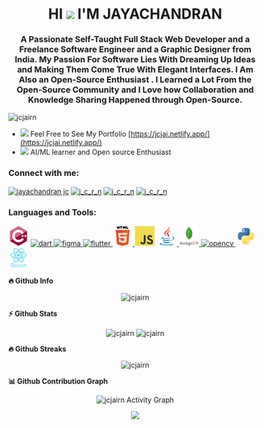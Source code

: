 
<!---
JCjaiRN/JCjaiRN is a ✨ special ✨ repository because its `README.md` (this file) appears on your GitHub profile.
You can click the Preview link to take a look at your changes.
--->
<h1 align="center">HI <img src="https://media.giphy.com/media/hvRJCLFzcasrR4ia7z/giphy.gif" width="28"> I'M JAYACHANDRAN</h1>
<h3 align="center">A Passionate Self-Taught Full Stack Web Developer and a Freelance Software Engineer and a Graphic Designer from India.
My Passion For Software Lies With Dreaming Up Ideas and Making Them Come True With Elegant Interfaces. I Am Also an Open-Source Enthusiast . I Learned a Lot From the Open-Source Community and I Love how Collaboration and Knowledge Sharing Happened through Open-Source.</h3>

<p align="left"> <img src="https://komarev.com/ghpvc/?username=jcjairn&label=Profile%20views&color=0e75b6&style=flat" alt="jcjairn" /> </p>

-  <img src="https://media.giphy.com/media/hvRJCLFzcasrR4ia7z/giphy.gif" width="28"> Feel Free to See My Portfolio [https://jcjai.netlify.app/](https://jcjai.netlify.app/)
-  <img src="https://media.giphy.com/media/hvRJCLFzcasrR4ia7z/giphy.gif" width="28"> AI/ML learner and Open source Enthusiast


<h3 align="left">Connect with me:</h3>
<p align="left">
<a href="https://www.linkedin.com/in/jc-jayachandran/" target="blank"><img align="center" src="https://raw.githubusercontent.com/rahuldkjain/github-profile-readme-generator/master/src/images/icons/Social/linked-in-alt.svg" alt="jayachandran jc" height="30" width="40" /></a>
<a href="https://instagram.com/j_c_r_n" target="blank"><img align="center" src="https://raw.githubusercontent.com/rahuldkjain/github-profile-readme-generator/master/src/images/icons/Social/instagram.svg" alt="j_c_r_n" height="30" width="40" /></a>
 <a href="https://twitter.com/jcrn2k" target="blank"><img align="center" src="https://raw.githubusercontent.com/rahuldkjain/github-profile-readme-generator/master/src/images/icons/Social/twitter.svg" alt="j_c_r_n" height="30" width="40" /></a>
  <a href="jcrn2k@gmail.com" target="blank"><img align="center" src="https://upload.wikimedia.org/wikipedia/commons/thumb/7/7e/Gmail_icon_%282020%29.svg/768px-Gmail_icon_%282020%29.svg.png" alt="j_c_r_n" height="30" width="40" /></a>
</p>


<h3 align="left">Languages and Tools:</h3>
<p align="left"><img src="https://raw.githubusercontent.com/devicons/devicon/master/icons/cplusplus/cplusplus-original.svg" alt="cplusplus" width="40" height="40"/> </a><a href="https://www.w3schools.com/css/" target="_blank" rel="noreferrer">  <img src="https://www.vectorlogo.zone/logos/dartlang/dartlang-icon.svg" alt="dart" width="40" height="40"/> </a>  <a href="https://www.figma.com/" target="_blank" rel="noreferrer"> <img src="https://www.vectorlogo.zone/logos/figma/figma-icon.svg" alt="figma" width="40" height="40"/> </a><a href="https://flutter.dev" target="_blank" rel="noreferrer"> <img src="https://www.vectorlogo.zone/logos/flutterio/flutterio-icon.svg" alt="flutter" width="40" height="40"/> </a><a href="https://www.w3.org/html/" target="_blank" rel="noreferrer"> <img src="https://raw.githubusercontent.com/devicons/devicon/master/icons/html5/html5-original-wordmark.svg" alt="html5" width="40" height="40"/> </a>
<a href="https://www.javascript.com" target="_blank" rel="noreferrer"> <img src="https://raw.githubusercontent.com/devicons/devicon/master/icons/javascript/javascript-original.svg" alt="java" width="40" height = "40"></a>
 <a href="https://www.java.com" target="_blank" rel="noreferrer"> <img src="https://raw.githubusercontent.com/devicons/devicon/master/icons/java/java-original.svg" alt="java" width="40" height="40"/> </a>  <a href="https://www.mongodb.com/" target="_blank" rel="noreferrer"> <img src="https://raw.githubusercontent.com/devicons/devicon/master/icons/mongodb/mongodb-original-wordmark.svg" alt="mongodb" width="40" height="40"/> </a> <a href="https://opencv.org/" target="_blank" rel="noreferrer"> <img src="https://www.vectorlogo.zone/logos/opencv/opencv-icon.svg" alt="opencv" width="40" height="40"/> </a> <a href="https://www.python.org" target="_blank" rel="noreferrer"> <img src="https://raw.githubusercontent.com/devicons/devicon/master/icons/python/python-original.svg" alt="python" width="40" height="40"/> </a> <a href="https://reactjs.org/" target="_blank" rel="noreferrer"> <img src="https://raw.githubusercontent.com/devicons/devicon/master/icons/react/react-original-wordmark.svg" alt="react" width="40" height="40"/> </a></p>

 <summary><b>🔥 Github Info</b></summary>
<p align="center"><img height="180em" src="https://github-profile-summary-cards.vercel.app/api/cards/profile-details?username=jcjairn&theme=github_dark" alt="jcjairn" align = "center"/></p>

  <summary><b>⚡ Github Stats</b></summary>
<p align="center"><img height="180em" src="https://github-readme-stats.vercel.app/api?username=jcjairn&hide_border=true&count_private=true&show_icons=true&theme=radical" alt="jcjairn" align = "center"/>
<img height="180em" src="https://github-readme-stats.vercel.app/api/top-langs?username=jcjairn&show_icons=true&locale=en&layout=compact&hide_border=true&theme=radical" alt="jcjairn" align = "center"/></p>

 <summary><b>🔥 Github Streaks</b></summary>
<p align="center"><img src="https://github-readme-streak-stats.herokuapp.com/?user=jcjairn&theme=black-ice&hide_border=true&stroke=0000&background=0D1117&ring=e05397&fire=e05397&currStreakLabel=e05397" alt="jcjairn" /></p>

<summary><b>📊 Github Contribution Graph</b></summary>
<p align="center"<a href="#"><img alt="jcjairn Activity Graph" src="https://activity-graph.herokuapp.com/graph?username=jcjairn&bg_color=0D1117&color=e05397&line=e05397&point=FFFFFF&hide_border=true&" /></a></p>

<p align="center"><img src="https://capsule-render.vercel.app/api?type=waving&color=gradient&height=60&section=footer"  width="2500"/></p>
